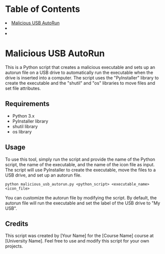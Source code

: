 # Table of Contents
<ui>
  <li>
     <a href="https://github.com/MedhatHassan/InfoSEC/tree/main/Intro%20to%20python%20for%20hacking/Module%203#malicious-usb-autorun">Malicious USB AutoRun</a>
  </li>
  <li>
  </li>
  <li>
  </li>
</ui>


# Malicious USB AutoRun

This is a Python script that creates a malicious executable and sets up an autorun file on a USB drive to automatically run the executable when the drive is inserted into a computer. The script uses the "PyInstaller" library to create the executable and the "shutil" and "os" libraries to move files and set file attributes.

## Requirements

- Python 3.x
- PyInstaller library
- shutil library
- os library

## Usage

To use this tool, simply run the script and provide the name of the Python script, the name of the executable, and the name of the icon file as input. The script will use PyInstaller to create the executable, move the files to a USB drive, and set up an autorun file.

```
python malicious_usb_autorun.py <python_script> <executable_name> <icon_file>
```

You can customize the autorun file by modifying the script. By default, the autorun file will run the executable and set the label of the USB drive to "My USB".

## Credits

This script was created by [Your Name] for the [Course Name] course at [University Name]. Feel free to use and modify this script for your own projects.

